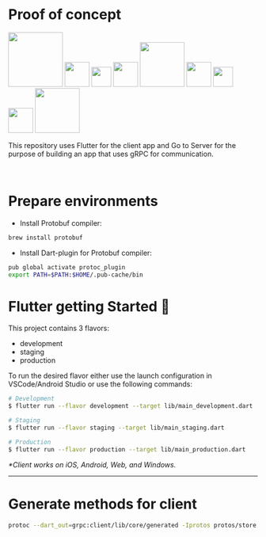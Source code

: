 # Proof of concept

<p float="left">
  <img src="https://flutterframework.com/wp-content/uploads/2018/04/flutter_feature_image_v2.png" width="110" />
  <img src="https://i.redd.it/18np5e06w1s41.png" width="50" />
  <img src="https://cdn-icons-png.flaticon.com/512/817/817799.png" width="40" />
  <img src="https://i.redd.it/18np5e06w1s41.png" width="50" />
  <img src="https://grpc.io/img/logos/grpc-logo.png#center" width="90" />
  <img src="https://i.redd.it/18np5e06w1s41.png" width="50" />
  <img src="https://cdn-icons-png.flaticon.com/512/817/817799.png" width="40" />
  <img src="https://i.redd.it/18np5e06w1s41.png" width="50" />
  <img src="https://cdn.worldvectorlogo.com/logos/golang-1.svg" width="90" />
</p>
<!-- <div style="border-bottom: 1px solid #aaa; width: 600px;"> -->

<p>This repository uses Flutter for the client app and Go to Server for the purpose of building an app that uses gRPC for communication.</p>
</br>

# Prepare environments

- Install Protobuf compiler:

```sh
brew install protobuf
```

- Install Dart-plugin for Protobuf compiler:

```sh
pub global activate protoc_plugin
export PATH=$PATH:$HOME/.pub-cache/bin
```

# Flutter getting Started 🚀

This project contains 3 flavors:

- development
- staging
- production

To run the desired flavor either use the launch configuration in VSCode/Android Studio or use the following commands:

```sh
# Development
$ flutter run --flavor development --target lib/main_development.dart

# Staging
$ flutter run --flavor staging --target lib/main_staging.dart

# Production
$ flutter run --flavor production --target lib/main_production.dart
```

_\*Client works on iOS, Android, Web, and Windows._

---

# Generate methods for client

```sh
protoc --dart_out=grpc:client/lib/core/generated -Iprotos protos/store.proto
```

